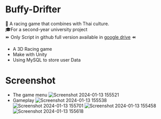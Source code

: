 # Buffy-Drifter
:water_buffalo: A racing game that combines with Thai culture.<br />
:mortar_board:For a second-year university project<br />
:fast_forward: Only Script in github full version available in [google drive](https://drive.google.com/drive/folders/15FjN47P4qnwXGW9Tc9W6v7oM2IOwo6kZ?usp=sharing) :rewind: <br />

- A 3D Racing game
- Make with Unity
- Using MySQL to store user Data

# Screenshot
- The game menu
![Screenshot 2024-01-13 155521](https://github.com/Krispzin/Buffy-Drifter/assets/109221965/73ae8d29-7662-475e-a49a-5322a8e8d10e)
- Gameplay
![Screenshot 2024-01-13 155538](https://github.com/Krispzin/Buffy-Drifter/assets/109221965/5fb2b7ea-829b-43ce-807a-5da5a5bb8668)
![Screenshot 2024-01-13 155701](https://github.com/Krispzin/Buffy-Drifter/assets/109221965/a919bc0a-ddea-4cfd-b49e-087a79038a10)
![Screenshot 2024-01-13 155458](https://github.com/Krispzin/Buffy-Drifter/assets/109221965/c2e5260b-e781-48c2-9402-48dcce361880)
![Screenshot 2024-01-13 155618](https://github.com/Krispzin/Buffy-Drifter/assets/109221965/b5cdc14b-2274-44ad-9ff5-c3b21398dc16)
